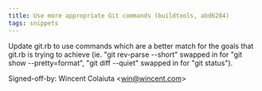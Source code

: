 ```yaml
---
title: Use more appropriate Git commands (buildtools, abd6284)
tags: snippets
---
```


Update git.rb to use commands which are a better match for the goals that git.rb is trying to achieve (ie. "git rev-parse --short" swapped in for "git show --pretty=format", "git diff --quiet" swapped in for "git status").

Signed-off-by: Wincent Colaiuta &lt;win@wincent.com&gt;
